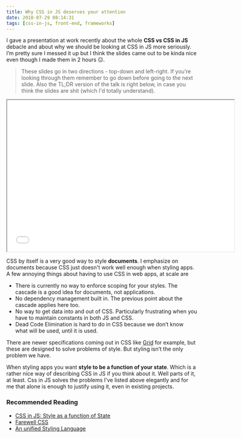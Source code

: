 ```yaml
---
title: Why CSS in JS deserves your attention
date: 2018-07-29 08:14:31
tags: [css-in-js, front-end, frameworks]
---
```


I gave a presentation at work recently about the whole **CSS vs CSS in JS** debacle and about why we should be looking at CSS in JS more seriously. I’m pretty sure I messed it up but I think the slides came out to be kinda nice even though I made them in 2 hours 😐.

<div class="py-1"></div>

> These slides go in two directions - top-down and left-right. If you’re looking through them remember to go down before going to the next slide. Also the TL;DR version of the talk is right below, in case you think the slides are shit (which I'd totally understand).

<div class="py-2"></div>

<iframe src="//slides.com/harrisjose/cssinjs/embed?style=dark" width="600" height="400"></iframe>

<div class="py-2"></div>

CSS by itself is a very good way to style **documents**. I emphasize on documents because CSS just doesn't work well enough when styling apps. A few annoying things about having to use CSS in web apps, at scale are

- There is currently no way to enforce scoping for your styles. The cascade is a good idea for documents, not applications.
- No dependency management built in. The previous point about the cascade applies here too.
- No way to get data into and out of CSS. Particularly frustrating when you have to maintain constants in both JS and CSS.
- Dead Code Elimination is hard to do in CSS because we don’t know what will be used, until it is used.

There are newer specifications coming out in CSS like [Grid](https://developer.mozilla.org/en-US/docs/Web/CSS/grid) for example, but these are designed to solve problems of style. But styling isn’t the only problem we have.

When styling apps you want **style to be a function of your state**. Which is a rather nice way of describing CSS in JS if you think about it. Well parts of it, at least. Css in JS solves the problems I’ve listed above elegantly and for me that alone is enough to justify using it, even in existing projects.

### Recommended Reading

- [CSS in JS: Style as a function of State](https://medium.com/@rofrischmann/styles-as-functions-of-state-1885627a63f7)
- [Farewell CSS](https://moox.io/blog/farewell-css/)
- [An unified Styling Language](https://www.youtube.com/watch?v=X_uTCnaRe94)
